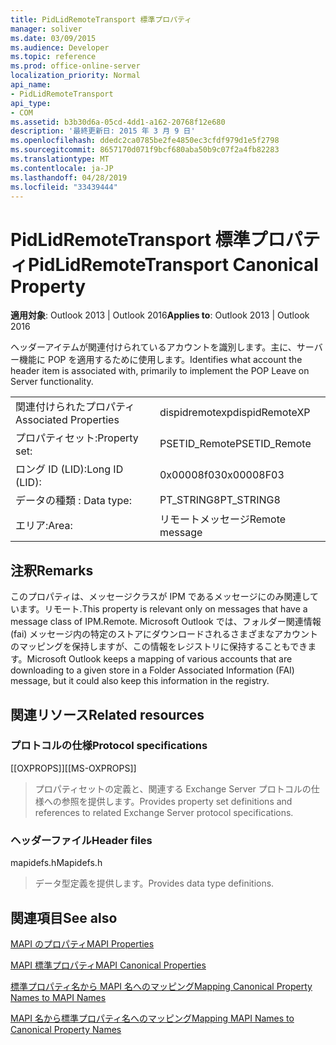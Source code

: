 ```yaml
---
title: PidLidRemoteTransport 標準プロパティ
manager: soliver
ms.date: 03/09/2015
ms.audience: Developer
ms.topic: reference
ms.prod: office-online-server
localization_priority: Normal
api_name:
- PidLidRemoteTransport
api_type:
- COM
ms.assetid: b3b30d6a-05cd-4dd1-a162-20768f12e680
description: '最終更新日: 2015 年 3 月 9 日'
ms.openlocfilehash: ddedc2ca0785be2fe4850ec3cfdf979d1e5f2798
ms.sourcegitcommit: 8657170d071f9bcf680aba50b9c07f2a4fb82283
ms.translationtype: MT
ms.contentlocale: ja-JP
ms.lasthandoff: 04/28/2019
ms.locfileid: "33439444"
---
```

# <a name="pidlidremotetransport-canonical-property"></a><span data-ttu-id="545e8-103">PidLidRemoteTransport 標準プロパティ</span><span class="sxs-lookup"><span data-stu-id="545e8-103">PidLidRemoteTransport Canonical Property</span></span>

  
  
<span data-ttu-id="545e8-104">**適用対象**: Outlook 2013 | Outlook 2016</span><span class="sxs-lookup"><span data-stu-id="545e8-104">**Applies to**: Outlook 2013 | Outlook 2016</span></span> 
  
<span data-ttu-id="545e8-105">ヘッダーアイテムが関連付けられているアカウントを識別します。主に、サーバー機能に POP を適用するために使用します。</span><span class="sxs-lookup"><span data-stu-id="545e8-105">Identifies what account the header item is associated with, primarily to implement the POP Leave on Server functionality.</span></span> 
  
|||
|:-----|:-----|
|<span data-ttu-id="545e8-106">関連付けられたプロパティ</span><span class="sxs-lookup"><span data-stu-id="545e8-106">Associated Properties</span></span>  <br/> |<span data-ttu-id="545e8-107">dispidremotexp</span><span class="sxs-lookup"><span data-stu-id="545e8-107">dispidRemoteXP</span></span>  <br/> |
|<span data-ttu-id="545e8-108">プロパティセット:</span><span class="sxs-lookup"><span data-stu-id="545e8-108">Property set:</span></span>  <br/> |<span data-ttu-id="545e8-109">PSETID_Remote</span><span class="sxs-lookup"><span data-stu-id="545e8-109">PSETID_Remote</span></span>  <br/> |
|<span data-ttu-id="545e8-110">ロング ID (LID):</span><span class="sxs-lookup"><span data-stu-id="545e8-110">Long ID (LID):</span></span>  <br/> |<span data-ttu-id="545e8-111">0x00008f03</span><span class="sxs-lookup"><span data-stu-id="545e8-111">0x00008F03</span></span>  <br/> |
|<span data-ttu-id="545e8-112">データの種類 : </span><span class="sxs-lookup"><span data-stu-id="545e8-112">Data type:</span></span>  <br/> |<span data-ttu-id="545e8-113">PT_STRING8</span><span class="sxs-lookup"><span data-stu-id="545e8-113">PT_STRING8</span></span>  <br/> |
|<span data-ttu-id="545e8-114">エリア:</span><span class="sxs-lookup"><span data-stu-id="545e8-114">Area:</span></span>  <br/> |<span data-ttu-id="545e8-115">リモートメッセージ</span><span class="sxs-lookup"><span data-stu-id="545e8-115">Remote message</span></span>  <br/> |
   
## <a name="remarks"></a><span data-ttu-id="545e8-116">注釈</span><span class="sxs-lookup"><span data-stu-id="545e8-116">Remarks</span></span>

<span data-ttu-id="545e8-117">このプロパティは、メッセージクラスが IPM であるメッセージにのみ関連しています。リモート.</span><span class="sxs-lookup"><span data-stu-id="545e8-117">This property is relevant only on messages that have a message class of IPM.Remote.</span></span> <span data-ttu-id="545e8-118">Microsoft Outlook では、フォルダー関連情報 (fai) メッセージ内の特定のストアにダウンロードされるさまざまなアカウントのマッピングを保持しますが、この情報をレジストリに保持することもできます。</span><span class="sxs-lookup"><span data-stu-id="545e8-118">Microsoft Outlook keeps a mapping of various accounts that are downloading to a given store in a Folder Associated Information (FAI) message, but it could also keep this information in the registry.</span></span>
  
## <a name="related-resources"></a><span data-ttu-id="545e8-119">関連リソース</span><span class="sxs-lookup"><span data-stu-id="545e8-119">Related resources</span></span>

### <a name="protocol-specifications"></a><span data-ttu-id="545e8-120">プロトコルの仕様</span><span class="sxs-lookup"><span data-stu-id="545e8-120">Protocol specifications</span></span>

<span data-ttu-id="545e8-121">[[OXPROPS]]</span><span class="sxs-lookup"><span data-stu-id="545e8-121">[[MS-OXPROPS]]</span></span> 
  
> <span data-ttu-id="545e8-122">プロパティセットの定義と、関連する Exchange Server プロトコルの仕様への参照を提供します。</span><span class="sxs-lookup"><span data-stu-id="545e8-122">Provides property set definitions and references to related Exchange Server protocol specifications.</span></span>
    
### <a name="header-files"></a><span data-ttu-id="545e8-123">ヘッダーファイル</span><span class="sxs-lookup"><span data-stu-id="545e8-123">Header files</span></span>

<span data-ttu-id="545e8-124">mapidefs.h</span><span class="sxs-lookup"><span data-stu-id="545e8-124">Mapidefs.h</span></span>
  
> <span data-ttu-id="545e8-125">データ型定義を提供します。</span><span class="sxs-lookup"><span data-stu-id="545e8-125">Provides data type definitions.</span></span>
    
## <a name="see-also"></a><span data-ttu-id="545e8-126">関連項目</span><span class="sxs-lookup"><span data-stu-id="545e8-126">See also</span></span>



[<span data-ttu-id="545e8-127">MAPI のプロパティ</span><span class="sxs-lookup"><span data-stu-id="545e8-127">MAPI Properties</span></span>](mapi-properties.md)
  
[<span data-ttu-id="545e8-128">MAPI 標準プロパティ</span><span class="sxs-lookup"><span data-stu-id="545e8-128">MAPI Canonical Properties</span></span>](mapi-canonical-properties.md)
  
[<span data-ttu-id="545e8-129">標準プロパティ名から MAPI 名へのマッピング</span><span class="sxs-lookup"><span data-stu-id="545e8-129">Mapping Canonical Property Names to MAPI Names</span></span>](mapping-canonical-property-names-to-mapi-names.md)
  
[<span data-ttu-id="545e8-130">MAPI 名から標準プロパティ名へのマッピング</span><span class="sxs-lookup"><span data-stu-id="545e8-130">Mapping MAPI Names to Canonical Property Names</span></span>](mapping-mapi-names-to-canonical-property-names.md)

